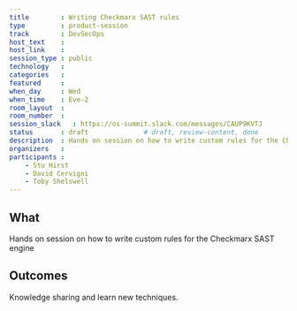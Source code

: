 ```yaml
---
title        : Writing Checkmarx SAST rules
type         : product-session
track        : DevSecOps
host_text    :
host_link    :
session_type : public
technology   :
categories   :
featured     :
when_day     : Wed
when_time    : Eve-2
room_layout  :
room_number  :
session_slack   : https://os-summit.slack.com/messages/CAUP9KVTJ
status       : draft              # draft, review-content, done
description  : Hands on session on how to write custom rules for the Checkmarx SAST engine
organizers   :
participants :
    - Stu Hirst
    - David Cervigni
    - Toby Shelswell
---
```


## What

Hands on session on how to write custom rules for the Checkmarx SAST engine

## Outcomes

Knowledge sharing and learn new techniques.
